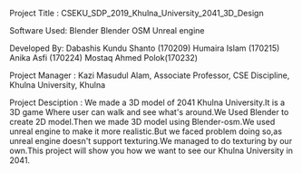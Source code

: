 Project Title : CSEKU_SDP_2019_Khulna_University_2041_3D_Design

Software Used: Blender Blender OSM Unreal engine

Developed By: Dabashis Kundu Shanto (170209) Humaira Islam (170215) Anika Asfi (170224) Mostaq Ahmed Polok(170232)

Project Manager : Kazi Masudul Alam, Associate Professor, CSE Discipline, Khulna University, Khulna

Project Desciption : We made a 3D model of 2041 Khulna University.It is a 3D game Where user can walk and see what's around.We Used Blender to create 2D model.Then we made 3D model using Blender-osm.We used unreal engine to make it more realistic.But we faced problem doing so,as unreal engine doesn't support texturing.We managed to do texturing by our own.This project will show you how we want to see our Khulna University in 2041.
